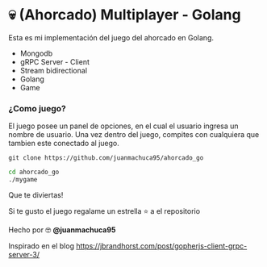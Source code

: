 # 💀 (Ahorcado) Multiplayer - Golang

Esta es mi implementación del juego del ahorcado en Golang.

* Mongodb
* gRPC Server - Client 
* Stream bidirectional 
* Golang
* Game


### ¿Como juego?
El juego posee un panel de opciones, en el cual el usuario ingresa un nombre de usuario. 
Una vez dentro del juego, compites con cualquiera que tambien este conectado al juego.

```git clone https://github.com/juanmachuca95/ahorcado_go```

```bash
cd ahorcado_go
./mygame
```

Que te diviertas!

Si te gusto el juego regalame un estrella ⭐ a el repositorio

Hecho por 🤓 <b>@juanmachuca95</b>

Inspirado en el blog https://jbrandhorst.com/post/gopherjs-client-grpc-server-3/ 
